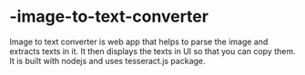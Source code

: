 # -image-to-text-converter
Image to text converter is web app that helps to parse the image and extracts texts in it. It then displays the texts in UI so that you can copy them. It is built with nodejs and uses tesseract.js package.
